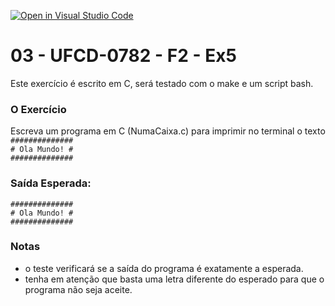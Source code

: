 [![Open in Visual Studio Code](https://classroom.github.com/assets/open-in-vscode-c66648af7eb3fe8bc4f294546bfd86ef473780cde1dea487d3c4ff354943c9ae.svg)](https://classroom.github.com/online_ide?assignment_repo_id=9958428&assignment_repo_type=AssignmentRepo)
# 03 - UFCD-0782 - F2 - Ex5
Este exercício é escrito em C, será testado com o make e um script bash.

### O Exercício
Escreva um programa em C (NumaCaixa.c) para imprimir no terminal o texto  
`##############`  
`# Ola Mundo! #`  
`##############`  

### Saída Esperada:
   
`##############`  
`# Ola Mundo! #`  
`##############`  


### Notas
- o teste verificará se a saída do programa é exatamente a esperada.
- tenha em atenção que basta uma letra diferente do esperado para que o programa não seja aceite.

